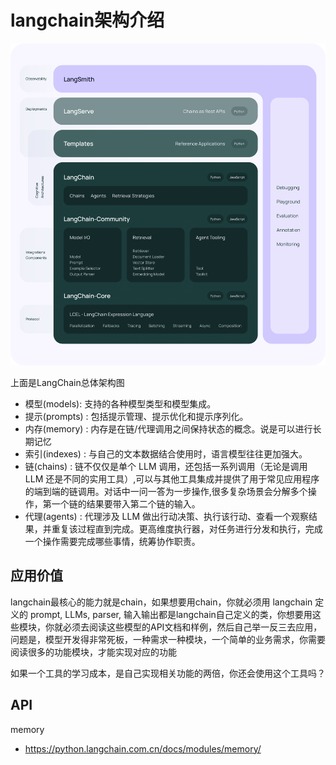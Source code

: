 # langchain架构介绍

![langchain整体架构图](langchain的整体架构.png)

上面是LangChain总体架构图

- 模型(models): 支持的各种模型类型和模型集成。
- 提示(prompts) : 包括提示管理、提示优化和提示序列化。
- 内存(memory) : 内存是在链/代理调用之间保持状态的概念。说是可以进行长期记忆
- 索引(indexes) : 与自己的文本数据结合使用时，语言模型往往更加强大。
- 链(chains) : 链不仅仅是单个 LLM 调用，还包括一系列调用（无论是调用 LLM 还是不同的实用工具）,可以与其他工具集成并提供了用于常见应用程序的端到端的链调用。对话中一问一答为一步操作,很多复杂场景会分解多个操作，第一个链的结果要带入第二个链的输入。
- 代理(agents) : 代理涉及 LLM 做出行动决策、执行该行动、查看一个观察结果，并重复该过程直到完成。更高维度执行器，对任务进行分发和执行，完成一个操作需要完成哪些事情，统筹协作职责。


## 应用价值

langchain最核心的能力就是chain，如果想要用chain，你就必须用 langchain 定义的 prompt, LLMs, parser, 输入输出都是langchain自己定义的类，你想要用这些模块，你就必须去阅读这些模型的API文档和样例，然后自己举一反三去应用，问题是，模型开发得非常死板，一种需求一种模块，一个简单的业务需求，你需要阅读很多的功能模块，才能实现对应的功能

如果一个工具的学习成本，是自己实现相关功能的两倍，你还会使用这个工具吗？


## API 

memory
- https://python.langchain.com.cn/docs/modules/memory/

